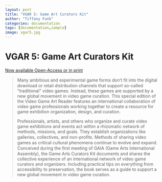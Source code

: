 ```yaml
---
layout: post
title: "VGAR 5: Game Art Curators Kit"
author: "Tiffany Funk"
categories: documentation
tags: [documentation,sample]
image: vgar5.jpg
---
```


# VGAR 5: Game Art Curators Kit

[Now available Open-Access or in print](https://www.fulcrum.org/concern/monographs/sx61dp980)

> Many ambitious and experimental game forms don’t ﬁt into the digital download or retail distribution channels that support so-called “traditional” video games. Instead, these games are supported by a new global movement in video game curation. This special edition of the Video Game Art Reader features an international collaboration of video game professionals working together to create a resource for game exhibition organization, design, and curation.
> 
> Professionals, artists, and others who organize and curate video game exhibitions and events act within a rhizomatic network of methods, missions, and goals. They establish organizations like galleries, collectives, and non-proﬁts. Methods of sharing video games as critical cultural phenomena continue to evolve and expand. Conceived during the ﬁrst meeting of GAIA (Game Arts International Assembly), the Game Arts Curators Kit documents and shares the collective experience of an international network of video game curators and organizers. Including practical tips on everything from accessibility to preservation, the book serves as a guide to support a new global movement in video game curation.
